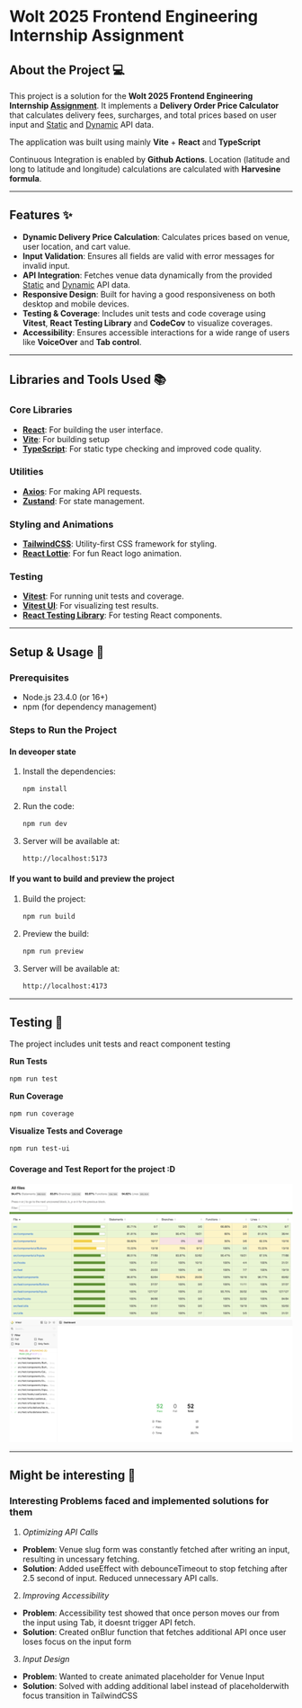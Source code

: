 # Wolt 2025 Frontend Engineering Internship Assignment

## About the Project 💻

This project is a solution for the **Wolt 2025 Frontend Engineering Internship [Assignment](https://github.com/woltapp/frontend-internship-2025/tree/main)**. It implements a **Delivery Order Price Calculator** that calculates delivery fees, surcharges, and total prices based on user input and [Static](https://consumer-api.development.dev.woltapi.com/home-assignment-api/v1/venues/home-assignment-venue-helsinki/static) and [Dynamic](https://consumer-api.development.dev.woltapi.com/home-assignment-api/v1/venues/home-assignment-venue-helsinki/dynamic) API data.


The application was built using mainly **Vite** + **React** and **TypeScript**

Continuous Integration is enabled by **Github Actions**.
Location (latitude and long to latitude and longitude) calculations are calculated with **Harvesine formula**.

---

## Features ✨

- **Dynamic Delivery Price Calculation**: Calculates prices based on venue, user location, and cart value.
- **Input Validation**: Ensures all fields are valid with error messages for invalid input.
- **API Integration**: Fetches venue data dynamically from the provided [Static](https://consumer-api.development.dev.woltapi.com/home-assignment-api/v1/venues/home-assignment-venue-helsinki/static) and [Dynamic](https://consumer-api.development.dev.woltapi.com/home-assignment-api/v1/venues/home-assignment-venue-helsinki/dynamic) API data.
- **Responsive Design**: Built for having a good responsiveness on both desktop and mobile devices.
- **Testing & Coverage**: Includes unit tests and code coverage using **Vitest**, **React Testing Library** and **CodeCov** to visualize coverages.
- **Accessibility**: Ensures accessible interactions for a wide range of users like **VoiceOver** and **Tab control**.

---

## Libraries and Tools Used 📚

### **Core Libraries**

- [**React**](https://react.dev/learn): For building the user interface.
- [**Vite**](https://vite.dev/guide/): For building setup
- [**TypeScript**](https://www.typescriptlang.org/docs/): For static type checking and improved code quality.

### **Utilities**

- [**Axios**](https://www.npmjs.com/package/axios): For making API requests.
- [**Zustand**](https://www.npmjs.com/package/zustand): For state management.

### **Styling and Animations**

- [**TailwindCSS**](https://tailwindcss.com/docs/installation): Utility-first CSS framework for styling.
- [**React Lottie**](https://lottiereact.com/): For fun React logo animation.

### **Testing**

- [**Vitest**](https://vitest.dev/guide/): For running unit tests and coverage.
- [**Vitest UI**](https://vitest.dev/guide/ui): For visualizing test results.
- [**React Testing Library**](https://www.npmjs.com/package/@testing-library/react): For testing React components.

---

## Setup & Usage 🚀

### **Prerequisites**

- Node.js 23.4.0 (or 16+)
- npm (for dependency management)

### **Steps to Run the Project**

#### In deveoper state

1. Install the dependencies:
   ```bash
   npm install

   ```
2. Run the code:
   ```bash
   npm run dev
   ```
3. Server will be available at:
   ```bash
   http://localhost:5173

   ```

#### If you want to build and preview the project

1. Build the project:
   ```bash
   npm run build
   ```
2. Preview the build:
   ```bash
   npm run preview
   ```
3. Server will be available at:
   ```bash
   http://localhost:4173

   ```

---

## Testing 🧪

The project includes unit tests and react component testing

**Run Tests**

```bash
npm run test
```

**Run Coverage**

```bash
npm run coverage
```

**Visualize Tests and Coverage**

```bash
npm run test-ui
```

#### Coverage and Test Report for the project :D
![coverage_report](docs/coverage-report.png)
![test_report](docs/test-report.png)

---

## Might be interesting 👀
### Interesting Problems faced and implemented solutions for them
1. *Optimizing API Calls*
- **Problem**: Venue slug form was constantly fetched after writing an input, resulting in uncessary fetching.
- **Solution**: Added useEffect with debounceTimeout to stop fetching after 2.5 second of input. Reduced unnecessary API calls.

2. *Improving Accessibility*
- **Problem**: Accessibility test showed that once person moves our from the input using Tab, it doesnt trigger API fetch.
- **Solution**: Created onBlur function that fetches additional API once user loses focus on the input form

3. *Input Design*
- **Problem**: Wanted to create animated placeholder for Venue Input
- **Solution**: Solved with adding additional label instead of placeholderwith focus transition in TailwindCSS
